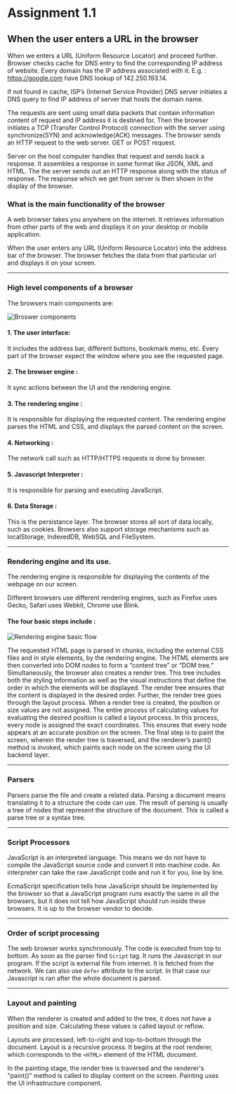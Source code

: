 # Assignment 1.1

## When the user enters a URL in the browser

When we enters a URL (Uniform Resource Locator) and proceed further. Browser checks cache for DNS entry to find the corresponding IP address of website. Every domain has the IP address associated with it. E.g. : https://google.com have DNS lookup of 142.250.193.14.

If not found in cache, ISP’s (Internet Service Provider) DNS server initiates a DNS query to find IP address of server that hosts the domain name.

The requests are sent using small data packets that contain information content of request and IP address it is destined for. Then the browser initiates a TCP (Transfer Control Protocol) connection with the server using synchronize(SYN) and acknowledge(ACK) messages. The browser sends an HTTP request to the web server. GET or POST request.

Server on the host computer handles that request and sends back a response. It assembles a response in some format like JSON, XML and HTML.
The the server sends out an HTTP response along with the status of response. The response which we get from server is then shown in the display of the browser.

### What is the main functionality of the browser

A web browser takes you anywhere on the internet. It retrieves information from other parts of the web and displays it on your desktop or mobile application.

When the user enters any URL (Uniform Resource Locator) into the address bar of the browser. The browser fetches the data from that particular url and displays it on your screen.

---

### High level components of a browser

The browsers main components are:

![Broswer components](./screenshots/browser-components.avif)

#### 1. The user interface:

It includes the address bar, different buttons, bookmark menu, etc. Every part of the browser expect the window where you see the requested page.

#### 2. The browser engine :

It sync actions between the UI and the rendering engine.

#### 3. The rendering engine :

It is responsible for displaying the requested content. The rendering engine parses the HTML and CSS, and displays the parsed content on the screen.

#### 4. Networking :

The network call such as HTTP/HTTPS requests is done by browser.

#### 5. Javascript Interpreter :

It is responsible for parsing and executing JavaScript.

#### 6. Data Storage :

This is the persistance layer. The browser stores all sort of data locally, such as cookies. Browsers also support storage mechanisms such as localStorage, IndexedDB, WebSQL and FileSystem.

---

### Rendering engine and its use.

The rendering engine is responsible for displaying the contents of the webpage on our screen.

Different browsers use different rendering engines, such as Firefox uses Gecko, Safari uses Webkit, Chrome use Blink.

#### The four basic steps include :

![Rendering engine basic flow](./screenshots/renderingEngine.avif)

The requested HTML page is parsed in chunks, including the external CSS files and in style elements, by the rendering engine.
The HTML elements are then converted into DOM nodes to form a “content tree” or “DOM tree.” Simultaneously, the browser also creates a render tree. This tree includes both the styling information as well as the visual instructions that define the order in which the elements will be displayed. The render tree ensures that the content is displayed in the desired order. Further, the render tree goes through the layout process. When a render tree is created, the position or size values are not assigned. The entire process of calculating values for evaluating the desired position is called a layout process. In this process, every node is assigned the exact coordinates. This ensures that every node appears at an accurate position on the screen. The final step is to paint the screen, wherein the render tree is traversed, and the renderer’s paint() method is invoked, which paints each node on the screen using the UI backend layer.

---

### Parsers

Parsers parse the file and create a related data. Parsing a document means translating it to a structure the code can use. The result of parsing is usually a tree of nodes that represent the structure of the document. This is called a parse tree or a syntax tree.

---

### Script Processors

JavaScript is an interpreted language. This means we do not have to compile the JavaScript source code and convert it into machine code. An interpreter can take the raw JavaScript code and run it for you, line by line.

EcmaScript specification tells how JavaScript should be implemented by the browser so that a JavaScript program runs exactly the same in all the browsers, but it does not tell how JavaScript should run inside these browsers. It is up to the browser vendor to decide.

---

### Order of script processing

The web browser works synchronously. The code is executed from top to bottom. As soon as the parser find `Script` tag. It runs the Javascript in our program. If the script is external file from internet. It is fetched from the network. We can also use `defer` attribute to the script. In that case our Javascript is ran after the whole document is parsed.

---

### Layout and painting

When the renderer is created and added to the tree, it does not have a position and size. Calculating these values is called layout or reflow.

Layouts are processed, left-to-right and top-to-bottom through the document. Layout is a recursive process. It begins at the root renderer, which corresponds to the `<HTML>` element of the HTML document.

In the painting stage, the render tree is traversed and the renderer's "paint()" method is called to display content on the screen. Painting uses the UI infrastructure component.
